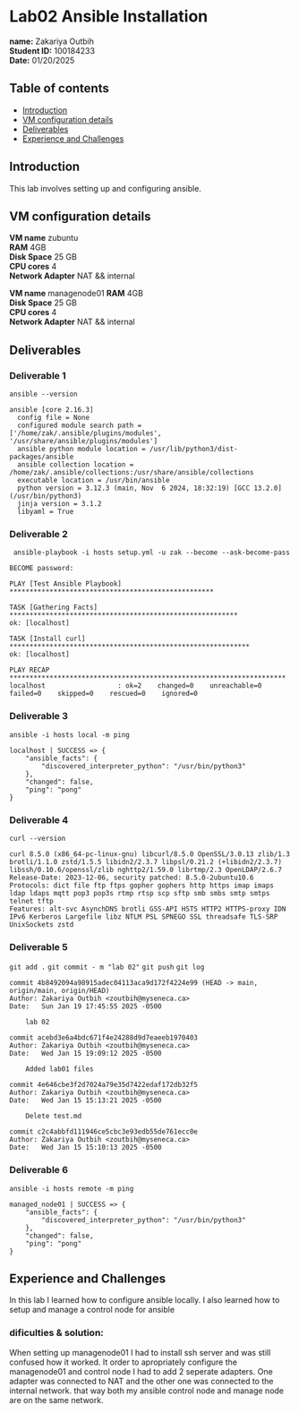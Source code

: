 # Lab02 Ansible Installation
**name:** Zakariya Outbih   
**Student ID:** 100184233  
**Date:** 01/20/2025

## Table of contents
- [Introduction](##Introduction)  
- [VM configuration details](##VM-Configuration-Details)
- [Deliverables](##Deliverables)
- [Experience and Challenges](##Experience-and-Challenges)


## Introduction

This lab involves setting up and configuring ansible.


## VM configuration details

**VM name** zubuntu  
**RAM** 4GB   
**Disk Space** 25 GB   
**CPU cores** 4  
**Network Adapter** NAT && internal

**VM name** managenode01 
**RAM** 4GB   
**Disk Space** 25 GB   
**CPU cores** 4  
**Network Adapter** NAT && internal

## Deliverables

### Deliverable 1
``` ansible --version ```

```
ansible [core 2.16.3]
  config file = None
  configured module search path = ['/home/zak/.ansible/plugins/modules', '/usr/share/ansible/plugins/modules']
  ansible python module location = /usr/lib/python3/dist-packages/ansible
  ansible collection location = /home/zak/.ansible/collections:/usr/share/ansible/collections
  executable location = /usr/bin/ansible
  python version = 3.12.3 (main, Nov  6 2024, 18:32:19) [GCC 13.2.0] (/usr/bin/python3)
  jinja version = 3.1.2
  libyaml = True
```

### Deliverable 2

``` ansible-playbook -i hosts setup.yml -u zak --become --ask-become-pass```
```
BECOME password: 

PLAY [Test Ansible Playbook] ***************************************************

TASK [Gathering Facts] *********************************************************
ok: [localhost]

TASK [Install curl] ************************************************************
ok: [localhost]

PLAY RECAP *********************************************************************
localhost                  : ok=2    changed=0    unreachable=0    failed=0    skipped=0    rescued=0    ignored=0  
```
### Deliverable 3

``` ansible -i hosts local -m ping ```

```
localhost | SUCCESS => {
    "ansible_facts": {
        "discovered_interpreter_python": "/usr/bin/python3"
    },
    "changed": false,
    "ping": "pong"
}
```

### Deliverable 4

``` curl --version ```

```
curl 8.5.0 (x86_64-pc-linux-gnu) libcurl/8.5.0 OpenSSL/3.0.13 zlib/1.3 brotli/1.1.0 zstd/1.5.5 libidn2/2.3.7 libpsl/0.21.2 (+libidn2/2.3.7) libssh/0.10.6/openssl/zlib nghttp2/1.59.0 librtmp/2.3 OpenLDAP/2.6.7
Release-Date: 2023-12-06, security patched: 8.5.0-2ubuntu10.6
Protocols: dict file ftp ftps gopher gophers http https imap imaps ldap ldaps mqtt pop3 pop3s rtmp rtsp scp sftp smb smbs smtp smtps telnet tftp
Features: alt-svc AsynchDNS brotli GSS-API HSTS HTTP2 HTTPS-proxy IDN IPv6 Kerberos Largefile libz NTLM PSL SPNEGO SSL threadsafe TLS-SRP UnixSockets zstd
```

### Deliverable 5
``` git add . ``` ``` git commit - m "lab 02" ``` ``` git push ``` ``` git log ```



```
commit 4b8492094a98915adec04113aca9d172f4224e99 (HEAD -> main, origin/main, origin/HEAD)
Author: Zakariya Outbih <zoutbih@myseneca.ca>
Date:   Sun Jan 19 17:45:55 2025 -0500

    lab 02

commit acebd3e6a4bdc671f4e24288d9d7eaeeb1970403
Author: Zakariya Outbih <zoutbih@myseneca.ca>
Date:   Wed Jan 15 19:09:12 2025 -0500

    Added lab01 files

commit 4e646cbe3f2d7024a79e35d7422edaf172db32f5
Author: Zakariya Outbih <zoutbih@myseneca.ca>
Date:   Wed Jan 15 15:13:21 2025 -0500

    Delete test.md

commit c2c4abbfd111946ce5cbc3e93edb55de761ecc0e
Author: Zakariya Outbih <zoutbih@myseneca.ca>
Date:   Wed Jan 15 15:10:13 2025 -0500
```

### Deliverable 6

``` ansible -i hosts remote -m ping ```

```
managed_node01 | SUCCESS => {
    "ansible_facts": {
        "discovered_interpreter_python": "/usr/bin/python3"
    },
    "changed": false,
    "ping": "pong"
}
```




## Experience and Challenges

In this lab I learned how to configure ansible locally. I also learned how to setup and manage a control node for ansible

### dificulties & solution:

When setting up managenode01 I had to install ssh server and was still confused how it worked. It order to apropriately configure the managenode01 and control node I had to add 2 seperate adapters. One adapter was connected to NAT and the other one was connected to the internal network. that way both my ansible control node and manage node are on the same network.
